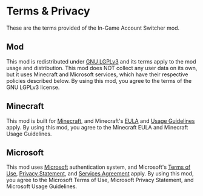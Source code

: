 # Terms & Privacy

These are the terms provided of the In-Game Account Switcher mod.

## Mod

This mod is redistributed under [GNU LGPLv3](../LICENSE) and its terms apply to the mod usage and distribution.
This mod does NOT collect any user data on its own, but it uses Minecraft and Microsoft services, which have their
respective policies described below. By using this mod, you agree to the terms of the GNU LGPLv3 license.

## Minecraft

This mod is built for [Minecraft](https://minecraft.net/), and Minecraft's [EULA](https://www.minecraft.net/eula)
and [Usage Guidelines](https://www.minecraft.net/usage-guidelines) apply. By using this mod, you agree to
the Minecraft EULA and Minecraft Usage Guidelines.

## Microsoft

This mod uses [Microsoft](https://microsoft.com/) authentication system,
and Microsoft's [Terms of Use](https://www.microsoft.com/en-us/legal/terms-of-use),
[Privacy Statement](https://privacy.microsoft.com/en-us/privacystatement),
and [Services Agreement](https://www.microsoft.com/en-us/servicesagreement) apply.
By using this mod, you agree to the Microsoft Terms of Use, Microsoft Privacy Statement,
and Microsoft Usage Guidelines.
